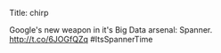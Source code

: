 Title: chirp

Google's new weapon in it's Big Data arsenal: Spanner. <a href="http://t.co/6JOGfQZq">http://t.co/6JOGfQZq</a> #ItsSpannerTime
